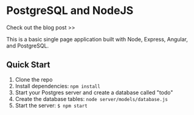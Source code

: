 # PostgreSQL and NodeJS

Check out the blog post >>

This is a basic single page application built with Node, Express, Angular, and PostgreSQL.

## Quick Start

1. Clone the repo
1. Install dependencies: `npm install`
1. Start your Postgres server and create a database called "todo"
1. Create the database tables: `node server/models/database.js`
1. Start the server: `$ npm start`